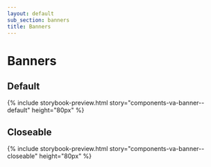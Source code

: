 ```yaml
---
layout: default
sub_section: banners
title: Banners
---
```


# Banners

## Default

{% include storybook-preview.html story="components-va-banner--default" height="80px" %}

## Closeable

{% include storybook-preview.html story="components-va-banner--closeable" height="80px" %}
